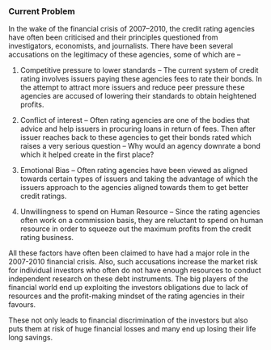 ### Current Problem
In the wake of the financial crisis of 2007–2010, the credit rating agencies have often been criticised and their principles questioned from investigators, economists, and journalists. There have been several accusations on the legitimacy of these agencies, some of which are –

1.	Competitive pressure to lower standards – The current system of credit rating involves issuers paying these agencies fees to rate their bonds. In the attempt to attract more issuers and reduce peer pressure these agencies are accused of lowering their standards to obtain heightened profits.

2.	Conflict of interest – Often rating agencies are one of the bodies that advice and help issuers in procuring loans in return of fees. Then after issuer reaches back to these agencies to get their bonds rated which raises a very serious question – Why would an agency downrate a bond which it helped create in the first place?

3.	Emotional Bias – Often rating agencies have been viewed as aligned towards certain types of issuers and taking the advantage of which the issuers approach to the agencies aligned towards them to get better credit ratings.

4.	Unwillingness to spend on Human Resource – Since the rating agencies often work on a commission basis, they are reluctant to spend on human resource in order to squeeze out the maximum profits from the credit rating business.

All these factors have often been claimed to have had a major role in the 2007-2010 financial crisis. Also, such accusations increase the market risk for individual investors who often do not have enough resources to conduct independent research on these debt instruments. The big players of the financial world end up exploiting the investors obligations due to lack of resources and the profit-making mindset of the rating agencies in their favours.
 
These not only leads to financial discrimination of the investors but also puts them at risk of huge financial losses and many end up losing their life long savings.
